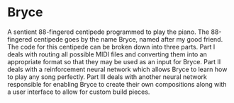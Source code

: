 # Bryce
A sentient 88-fingered centipede programmed to play the piano.
The 88-fingered centipede goes by the name Bryce, named after my good friend.
The code for this centipede can be broken down into three parts.
Part I deals with routing all possible MIDI files and converting them into an appropriate format so that they may be used as an input for Bryce.
Part II deals with a reinforcement neural network which allows Bryce to learn how to play any song perfectly.
Part III deals with another neural network responsible for enabling Bryce to create their own compositions along with a user interface to allow for custom build pieces.
